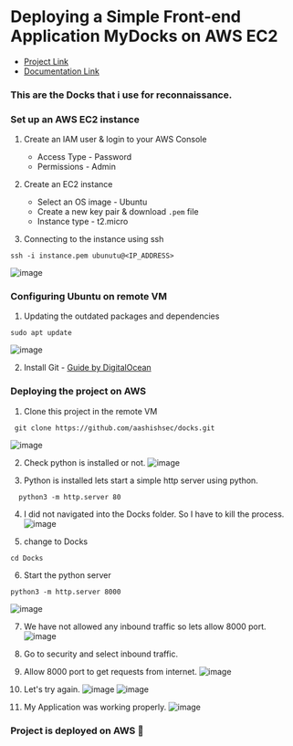 # Deploying a Simple Front-end Application **MyDocks** on AWS EC2

- [Project Link](#)
- [Documentation Link](https://aashishsec.github.io/CloudProjects/AWS/Docks-Ec2/)
 
### This are the Docks that i use for reconnaissance.

### Set up an AWS EC2 instance

1. Create an IAM user & login to your AWS Console
    - Access Type - Password
    - Permissions - Admin
      
2. Create an EC2 instance
    - Select an OS image - Ubuntu
    - Create a new key pair & download `.pem` file
    - Instance type - t2.micro
      
3. Connecting to the instance using ssh
```
ssh -i instance.pem ubunutu@<IP_ADDRESS>
```
![image](https://github.com/aashishsec/CloudProjects/assets/65489287/7e9b1075-3a41-4897-926c-16e69ca2b2a1)

### Configuring Ubuntu on remote VM

1. Updating the outdated packages and dependencies
```
sudo apt update
```
![image](https://github.com/aashishsec/CloudProjects/assets/65489287/59d42815-57f2-4031-8f8a-798114af1308)

2. Install Git - [Guide by DigitalOcean](https://www.digitalocean.com/community/tutorials/how-to-install-git-on-ubuntu-22-04)
   

### Deploying the project on AWS

1. Clone this project in the remote VM
   
```
 git clone https://github.com/aashishsec/docks.git
```
![image](https://github.com/aashishsec/CloudProjects/assets/65489287/6164cd7a-e458-4215-82ce-c2f48a5d3fbb)

2. Check python is installed or not.
![image](https://github.com/aashishsec/CloudProjects/assets/65489287/f72e054d-9bd2-4a6a-8cc9-e94f309936bb)

3. Python is installed lets start a simple http server using python.
   
```
  python3 -m http.server 80

 ```

4. I did not navigated into the Docks folder. So I have to kill the process.
![image](https://github.com/aashishsec/CloudProjects/assets/65489287/06ca67a9-c363-4e9e-b5a1-438697acade6)

5. change to Docks
```
cd Docks
```

6. Start the python server
```
python3 -m http.server 8000
 ```
![image](https://github.com/aashishsec/CloudProjects/assets/65489287/81c33f28-211d-479b-aa2a-31a5047c09cf)

7. We have not allowed any inbound traffic so lets allow 8000 port.
![image](https://github.com/aashishsec/CloudProjects/assets/65489287/e3a5df55-8db6-4754-b9cb-0e788709d0b7)

8. Go to security and select inbound traffic.

9. Allow 8000 port to get requests from internet.
![image](https://github.com/aashishsec/CloudProjects/assets/65489287/a9caadf5-a162-43e7-8908-3cf85566826f)

10. Let's try again.
![image](https://github.com/aashishsec/CloudProjects/assets/65489287/bd2629c2-8618-4cf4-860c-0af0d7242205)
![image](https://github.com/aashishsec/CloudProjects/assets/65489287/7dc6b238-bd57-4b4f-951c-cd3d8e84e6cf)

11. My Application was working properly.
![image](https://github.com/aashishsec/CloudProjects/assets/65489287/12fd25ec-2ed5-4cba-87f2-cf0326d88f9b)

### Project is deployed on AWS 🎉

